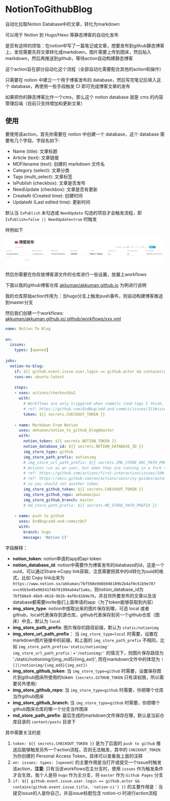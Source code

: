 # NotionToGithubBlog

自动化拉取Notion Database中的文章，转化为markdown

可以用于 Notion 到 Hugo/Hexo 等静态博客的自动化发布

是否有这样的烦恼：在notion中写了一篇笔记或文章，想要发布到github静态博客上，发现需要先将文章转化成markdown，图片需要上传到图床，然后贴入markdown，然后再推送到github，等待action自动构建静态博客

这个action旨在部分自动化这个流程（全部自动化需要配合其他的action和操作）

只需要在 notion 中建立一个用于博客发布的 database，然后写完笔记后填入这个 database，再使用一些手段触发 CI 即可完成博客文章的发布

如果把你的静态博客比作一个cms，那么这个 notion database 就是 cms 的内容管理后端（目前只支持增加和更新文章）

## 使用

要使用该action，首先你需要在 notion 中创建一个 database，这个 database 需要有几个字段，字段名如下:

- Name (title): 文章标题
- Article (text): 文章链接
- MDFilename (text): 创建的 markdown 文件名
- Category (select): 文章分类
- Tags (multi_select): 文章标签
- IsPublish (checkbox): 文章是否发布
- NeedUpdate (checkbox): 文章是否有更新
- CreateAt (Created time): 创建时间
- UpdateAt (Last edited time): 更新时间

默认当 `IsPublish` 未勾选或 `NeedUpdate` 勾选的项目才会触发流程，即 `IsPublish=false || NeedUpdate=true` 时触发

样例如下

![](img/20211209161749.jpg)

然后你需要在你存放博客源文件的仓库进行一些设置，放置上workflows

下面以我的github博客仓库 [akkuman/akkuman.github.io](https://github.com/akkuman/akkuman.github.io) 为例进行说明

我的仓库原始action作用为：当hugo分支上触发push事件，则自动构建博客推送到master分支

然后我们创建一个workflows: [akkuman/akkuman.github.io/.github/workflows/xxx.yml](https://github.com/akkuman/akkuman.github.io/blob/hugo/.github/workflows/notion_to_blog.yml)

```yaml
name: Notion To Blog

on:
  issues:
    types: [opened]

jobs:
  notion-to-blog:
    if: ${{ github.event.issue.user.login == github.actor && contains(github.event.issue.title, 'notion-ci') }}
    runs-on: ubuntu-latest

    steps:
    - uses: actions/checkout@v2
      with:
        # Workflows are only triggered when commits (and tags I think, but it would need to be tested) are created pushed using a Personal Access Token (PAT).
        # ref: https://github.com/EndBug/add-and-commit/issues/311#issuecomment-948749635
        token: ${{ secrets.CHECKOUT_TOKEN }}

    - name: Markdown From Notion
      uses: akkuman/notion_to_github_blog@master
      with:
        notion_token: ${{ secrets.NOTION_TOKEN }}
        notion_database_id: ${{ secrets.NOTION_DATABASE_ID }}
        img_store_type: github
        img_store_path_prefix: notionimg
        # img_store_url_path_prefix: ${{ secrets.IMG_STORE_URL_PATH_PREFIX }}
        # Actions run as an user, but when they are running in a fork there are potential security problems, so they are degraded to "read-only"
        # ref: https://github.com/actions/first-interaction/issues/10#issuecomment-546628432
        # ref: https://docs.github.com/en/actions/security-guides/automatic-token-authentication#permissions-for-the-github_token
        # so you should set another token
        img_store_github_token: ${{ secrets.CHECKOUT_TOKEN }}
        img_store_github_repo: akkuman/pic
        img_store_github_branch: master
        # md_store_path_prefix: ${{ secrets.MD_STORE_PATH_PREFIX }}

    - name: push to github
      uses: EndBug/add-and-commit@v7
      with:
        branch: hugo
        message: 'Notion CI'
```

字段解释：
- **notion_token**: notion申请的app的api token
- **notion_database_id**: notion中需要作为博客发布的database的id，这是一个uuid，可以通过Share->Copy link获取，注意需要把其中的id转化为uuid的格式，比如 Copy link出来为 `https://www.notion.so/akkuman/7bf568e946b946189b2b4af0c61b9e78?v=c45b5e45e96541f4bf81994ab4af1a6e`，则notion_database_id为 `7bf568e9-46b9-4618-9b2b-4af0c61b9e78`，并且你所要发布的文章以及该database都需要invite我们上面申请的app（为了token能够获取到内容）
- **img_store_type**: notion中提取出来的图片保存到哪，可选 local 或者 github，local代表保存到源仓库，github代表保存到另一个github仓库（图床）中去，默认为 `local`
- **img_store_path_prefix**: 图片保存的路径前缀，默认为 `static/notionimg`
- **img_store_url_path_prefix**： 当 `img_store_type=local` 时需要，设置在markdown图片链接中的前缀，和上面的 `img_store_path_prefix` 不相同，比如 `img_store_path_prefix='static/notionimg' img_store_url_path_prefix：='/notionimg/'` 的情况下，则图片保存路径为 './static/notionimg/{img_md5}{img_ext}', 而在markdown文件中的体现为 `![](/notionimg/{img_md5}{img_ext})`
- **img_store_github_token**: 当 `img_store_type=github` 时需要，设置保存图片到github图床所使用的token（`secrets.GITHUB_TOKEN` 只有读权限，所以需要另外使用）
- **img_store_github_repo**: 当 `img_store_type=github` 时需要，你把哪个仓库当作github图床
- **img_store_github_branch**: 当 `img_store_type=github` 时需要，你把哪个github图床仓库的哪一个分支当作图床
- **md_store_path_prefix**: 最后生成的markdown文件保存在哪，默认是当前仓库目录的 `content/posts` 目录下

其中需要关注的是

1. `token: ${{ secrets.CHECKOUT_TOKEN }}` 是为了后面的 `push to github` 推送后能够触发另外一个action流程，否则无法触发，其中的 `CHECKOUT_TOKEN` 为你创建的 Personal Access Token，具体可以查看我上面的注释
2. `on: issues: types: [opened]` 的主要作用是当打开或提交一个issue时触发该action，**注意**: 只有当该workflows在主分支时，使用 `issues` 作为触发条件才会生效，我个人是将 `hugo` 作为主分支，将 `master` 作为 `Github Pages` 分支
3. `if: ${{ github.event.issue.user.login == github.actor && contains(github.event.issue.title, 'notion-ci') }}` 的主要作用是：当提交issue的人是你自己，并且issue标题包含 notion-ci 时进行action流程
